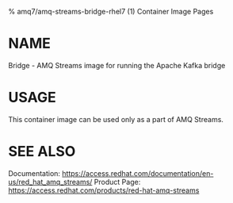 % amq7/amq-streams-bridge-rhel7 (1) Container Image Pages

# NAME

Bridge - AMQ Streams image for running the Apache Kafka bridge

# USAGE

This container image can be used only as a part of AMQ Streams.

# SEE ALSO

Documentation: https://access.redhat.com/documentation/en-us/red_hat_amq_streams/
Product Page: https://access.redhat.com/products/red-hat-amq-streams
